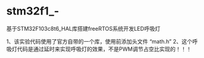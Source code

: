 # stm32f1_-
基于STM32F103c8t6_HAL库搭建freeRTOS系统开发LED呼吸灯

  1、该实验代码使用了官方自带的一个库，使用前添加头文件 “math.h”
  2、这个呼吸灯代码是通过延时来实现呼吸灯的效果，不是PWM调节占空比实现的！！！
